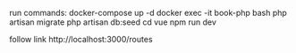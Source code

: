 run commands:
docker-compose up -d
docker exec -it book-php bash
    php artisan migrate
    php artisan db:seed
cd vue
npm run dev

follow link
http://localhost:3000/routes



